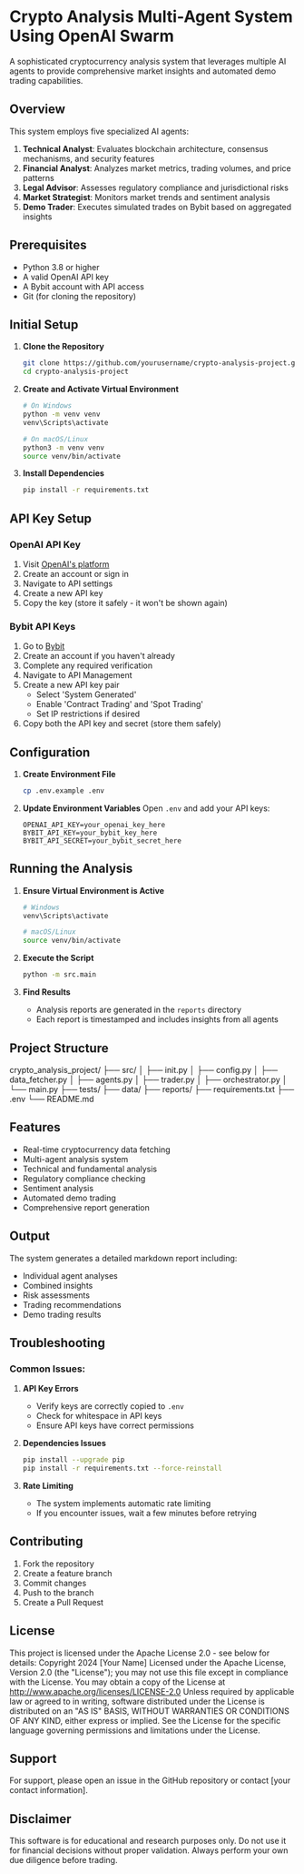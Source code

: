 # Crypto Analysis Multi-Agent System Using OpenAI Swarm

A sophisticated cryptocurrency analysis system that leverages multiple AI agents to provide comprehensive market insights and automated demo trading capabilities.

## Overview

This system employs five specialized AI agents:
1. **Technical Analyst**: Evaluates blockchain architecture, consensus mechanisms, and security features
2. **Financial Analyst**: Analyzes market metrics, trading volumes, and price patterns
3. **Legal Advisor**: Assesses regulatory compliance and jurisdictional risks
4. **Market Strategist**: Monitors market trends and sentiment analysis
5. **Demo Trader**: Executes simulated trades on Bybit based on aggregated insights

## Prerequisites

- Python 3.8 or higher
- A valid OpenAI API key
- A Bybit account with API access
- Git (for cloning the repository)

## Initial Setup

1. **Clone the Repository**
   ```bash
   git clone https://github.com/yourusername/crypto-analysis-project.git
   cd crypto-analysis-project
   ```

2. **Create and Activate Virtual Environment**
   ```bash
   # On Windows
   python -m venv venv
   venv\Scripts\activate

   # On macOS/Linux
   python3 -m venv venv
   source venv/bin/activate
   ```

3. **Install Dependencies**
   ```bash
   pip install -r requirements.txt
   ```

## API Key Setup

### OpenAI API Key
1. Visit [OpenAI's platform](https://platform.openai.com/signup)
2. Create an account or sign in
3. Navigate to API settings
4. Create a new API key
5. Copy the key (store it safely - it won't be shown again)

### Bybit API Keys
1. Go to [Bybit](https://www.bybit.com/app/user/api-management)
2. Create an account if you haven't already
3. Complete any required verification
4. Navigate to API Management
5. Create a new API key pair
   - Select 'System Generated'
   - Enable 'Contract Trading' and 'Spot Trading'
   - Set IP restrictions if desired
6. Copy both the API key and secret (store them safely)

## Configuration

1. **Create Environment File**
   ```bash
   cp .env.example .env
   ```

2. **Update Environment Variables**
   Open `.env` and add your API keys:
   ```text
   OPENAI_API_KEY=your_openai_key_here
   BYBIT_API_KEY=your_bybit_key_here
   BYBIT_API_SECRET=your_bybit_secret_here
   ```

## Running the Analysis

1. **Ensure Virtual Environment is Active**
   ```bash
   # Windows
   venv\Scripts\activate

   # macOS/Linux
   source venv/bin/activate
   ```

2. **Execute the Script**
   ```bash
   python -m src.main
   ```

3. **Find Results**
   - Analysis reports are generated in the `reports` directory
   - Each report is timestamped and includes insights from all agents

## Project Structure
crypto_analysis_project/
├── src/
│ ├── init.py
│ ├── config.py
│ ├── data_fetcher.py
│ ├── agents.py
│ ├── trader.py
│ ├── orchestrator.py
│ └── main.py
├── tests/
├── data/
├── reports/
├── requirements.txt
├── .env
└── README.md


## Features

- Real-time cryptocurrency data fetching
- Multi-agent analysis system
- Technical and fundamental analysis
- Regulatory compliance checking
- Sentiment analysis
- Automated demo trading
- Comprehensive report generation

## Output

The system generates a detailed markdown report including:
- Individual agent analyses
- Combined insights
- Risk assessments
- Trading recommendations
- Demo trading results

## Troubleshooting

### Common Issues:

1. **API Key Errors**
   - Verify keys are correctly copied to `.env`
   - Check for whitespace in API keys
   - Ensure API keys have correct permissions

2. **Dependencies Issues**
   ```bash
   pip install --upgrade pip
   pip install -r requirements.txt --force-reinstall
   ```

3. **Rate Limiting**
   - The system implements automatic rate limiting
   - If you encounter issues, wait a few minutes before retrying

## Contributing

1. Fork the repository
2. Create a feature branch
3. Commit changes
4. Push to the branch
5. Create a Pull Request

## License

This project is licensed under the Apache License 2.0 - see below for details:
Copyright 2024 [Your Name]
Licensed under the Apache License, Version 2.0 (the "License");
you may not use this file except in compliance with the License.
You may obtain a copy of the License at
http://www.apache.org/licenses/LICENSE-2.0
Unless required by applicable law or agreed to in writing, software
distributed under the License is distributed on an "AS IS" BASIS,
WITHOUT WARRANTIES OR CONDITIONS OF ANY KIND, either express or implied.
See the License for the specific language governing permissions and
limitations under the License.


## Support

For support, please open an issue in the GitHub repository or contact [your contact information].

## Disclaimer

This software is for educational and research purposes only. Do not use it for financial decisions without proper validation. Always perform your own due diligence before trading.